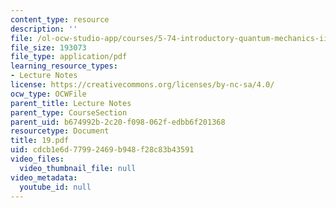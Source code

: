```yaml
---
content_type: resource
description: ''
file: /ol-ocw-studio-app/courses/5-74-introductory-quantum-mechanics-ii-spring-2004/cdcb1e6d77992469b948f28c83b43591_19.pdf
file_size: 193073
file_type: application/pdf
learning_resource_types:
- Lecture Notes
license: https://creativecommons.org/licenses/by-nc-sa/4.0/
ocw_type: OCWFile
parent_title: Lecture Notes
parent_type: CourseSection
parent_uid: b674992b-2c20-f098-062f-edbb6f201368
resourcetype: Document
title: 19.pdf
uid: cdcb1e6d-7799-2469-b948-f28c83b43591
video_files:
  video_thumbnail_file: null
video_metadata:
  youtube_id: null
---
```

